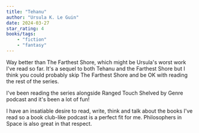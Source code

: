 ```yaml
---
title: "Tehanu"
author: "Ursula K. Le Guin"
date: 2024-03-27
star_rating: 4
books/tags:
    - "fiction"
    - "fantasy"
---
```

Way better than The Farthest Shore, which might be Ursula's worst work I've read so far. It's a sequel to both Tehanu and the Farthest Shore but I think you could probably skip The Farthest Shore and be OK with reading the rest of the series.

I've been reading the series alongside Ranged Touch Shelved by Genre podcast and it's been a lot of fun!

I have an insatiable desire to read, write, think and talk about the books I've read so a book club-like podcast is a perfect fit for me. Philosophers in Space is also great in that respect.